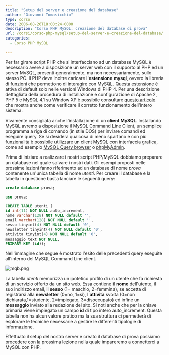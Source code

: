 ```yaml
---
title: "Setup del server e creazione del database"
author: "Giovanni Tomasicchio"
type: corso
date: 2006-08-26T18:00:24+0000
description: "Corso PHP MySQL: creazione del database di prova"
url: /corsi/corso-php-mysql/setup-del-server-e-creazione-del-database/
categories:
  - Corso PHP MySQL
  
---
```

Per far girare script PHP che si interfacciano ad un database MySQL è necessario avere a disposizione un server web con il supporto al PHP ed un server MySQL, presenti generalmente, ma non necessariamente, sullo stesso PC. Il PHP deve inoltre caricare l'**estensione mysql**, ovvero la libreria di funzioni che permettono di interagire con MySQL. Questa estensione è attiva di default solo nelle versioni Windows di PHP 4. Per una descrizione dettagliata della procedura di installazione e configurazione di Apache 2, PHP 5 e MySQL 4.1 su Window XP è possibile consultare [questo articolo](http://www.phpnews.it/articoli/installare-apache-2-php-5-mysql-4.1-su-windows/) che mostra anche come verificare il corretto funzionamento dell'intero sistema.

Vivamente consigliata anche l'installazione di un **client MySQL**. Installando MySQL avremo a disposizione il MySQL Command Line Client, un semplice programma a riga di comando (in stile DOS) per inviare comandi ed eseguire query. Se si desidera qualcosa di meno spartano e con più funzionalità è possibile utilizzare un client MySQL con interfaccia grafica, come ad esempio [MySQL Query browser](http://www.mysql.com/products/tools/query-browser/) o [phpMyAdmin](http://www.phpmyadmin.net/).

Prima di iniziare a realizzare i nostri script PHP/MySQL dobbiamo preparare un database nel quale salvare i nostri dati. Gli esempi proposti nelle prossime lezioni fanno riferimento ad un database di nome *prova* contenente un'unica tabella di nome *utenti*. Per creare il database e la tabella in questione basta lanciare le seguenti query:

 ```sql
create database prova;

use prova;

CREATE TABLE utenti (
id int(11) NOT NULL auto_increment,
nome varchar(128) NOT NULL default '',
email varchar(128) NOT NULL default '',
sesso tinyint(4) NOT NULL default '0',
newsletter tinyint(4) NOT NULL default '0',
attivita tinyint(4) NOT NULL default '0',
messaggio text NOT NULL,
PRIMARY KEY (id));
```

Nell'immagine che segue è mostrato l'esito delle precedenti query eseguite all'interno del MySQL Command Line client.

![mqb.png](http://www.phpnews.it/images/stories/Corsi/corso_php_mysql/mqb.png)

La tabella *utenti* memorizza un ipotetico profilo di un utente che fa richiesta di un servizio offerto da un sito web. Essa contiene il **nome** dell'utente, il suo indirizzo email, il **sesso** (1= maschio, 2=femmina), se accetta di registrarsi alla **newsletter** (0=no, 1=si), l'**attività** svolta (0=non dichiarata,1=studente, 2=impiegato, 3=disoccupato) ed infine un **messaggio** inviato alla redazione del sito. Si noti anche che per la chiave primaria viene impiegato un campo **id** di tipo intero auto\_increment. Questa tabella non ha alcun valore pratico ma la sua struttura ci permetterà di esplorare le tecniche necessarie a gestire le differenti tipologie di informazione.

Effettuato il setup del nostro server e creato il database di prova possiamo procedere con la prossima lezione nella quale impareremo a connetterci a MySQL con PHP.